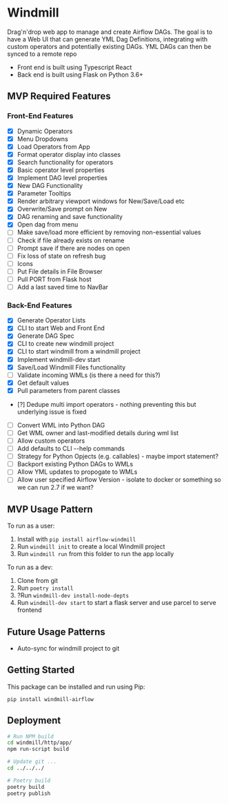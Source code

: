 # Windmill

Drag'n'drop web app to manage and create Airflow DAGs. The goal is to
have a Web UI that can generate YML Dag Definitions, integrating with
custom operators and potentially existing DAGs. YML DAGs can then be
synced to a remote repo

- Front end is built using Typescript React
- Back end is built using Flask on Python 3.6+

## MVP Required Features

### Front-End Features

- [x] Dynamic Operators
- [x] Menu Dropdowns
- [x] Load Operators from App
- [x] Format operator display into classes
- [x] Search functionality for operators
- [x] Basic operator level properties
- [x] Implement DAG level properties
- [x] New DAG Functionality
- [x] Parameter Tooltips
- [x] Render arbitrary viewport windows for New/Save/Load etc
- [x] Overwrite/Save prompt on New
- [x] DAG renaming and save functionality
- [x] Open dag from menu
- [ ] Make save/load more efficient by removing non-essential values
- [ ] Check if file already exists on rename
- [ ] Prompt save if there are nodes on open
- [ ] Fix loss of state on refresh bug
- [ ] Icons
- [ ] Put File details in File Browser 
- [ ] Pull PORT from Flask host
- [ ] Add a last saved time to NavBar

### Back-End Features

- [x] Generate Operator Lists
- [x] CLI to start Web and Front End
- [x] Generate DAG Spec
- [x] CLI to create new windmill project
- [x] CLI to start windmill from a windmill project
- [x] Implement windmill-dev start
- [x] Save/Load Windmill Files functionality
- [ ] Validate incoming WMLs (is there a need for this?)
- [x] Get default values
- [x] Pull parameters from parent classes
- [?] Dedupe multi import operators - nothing preventing this but underlying issue is fixed
- [ ] Convert WML into Python DAG
- [ ] Get WML owner and last-modified details during wml list
- [ ] Allow custom operators
- [ ] Add defaults to CLI --help commands
- [ ] Strategy for Python Opjects (e.g. callables) - maybe import statement?
- [ ] Backport existing Python DAGs to WMLs
- [ ] Allow YML updates to propogate to WMLs
- [ ] Allow user specified Airflow Version - isolate to docker or something so we can run 2.7 if we want?

## MVP Usage Pattern

To run as a user:

1. Install with `pip install airflow-windmill`
2. Run `windmill init` to create a local Windmill project
3. Run `windmill run` from this folder to run the app locally

To run as a dev:

1. Clone from git
2. Run `poetry install`
3. ?Run `windmill-dev install-node-depts`
4. Run `windmill-dev start` to start a flask server and use parcel to serve frontend

## Future Usage Patterns

- Auto-sync for windmill project to git

## Getting Started

This package can be installed and run using Pip:

```
pip install windmill-airflow
```

## Deployment

```bash
# Run NPM build
cd windmill/http/app/
npm run-script build

# Update git ...
cd ../../../

# Poetry build
poetry build
poetry publish
```
